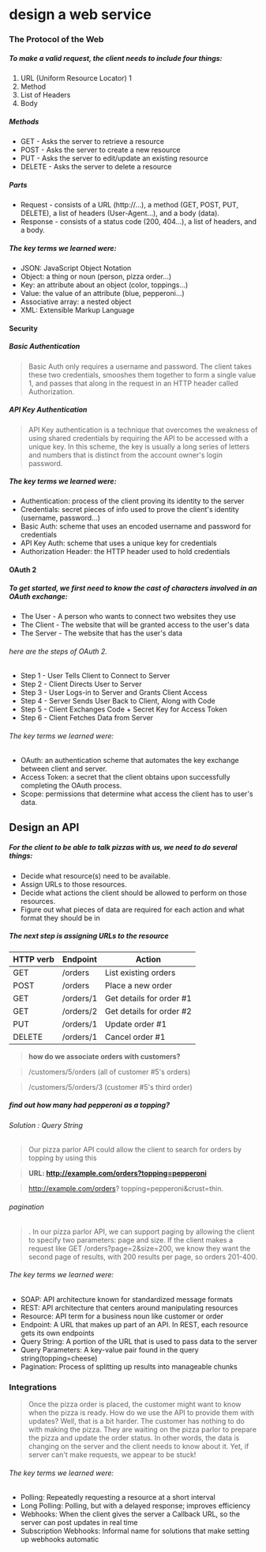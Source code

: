 # design a web service

### The Protocol of the Web

##### To make a valid request, the client needs to include four things:
1. URL (Uniform Resource Locator) 1
2. Method
3. List of Headers
4. Body

##### Methods
- GET - Asks the server to retrieve a resource 
- POST - Asks the server to create a new resource 
- PUT - Asks the server to edit/update an existing resource 
- DELETE - Asks the server to delete a resource 


##### Parts
- Request - consists of a URL (http://…), a method (GET, POST, PUT, DELETE), a list of headers (User-Agent…), and a body (data). 
- Response - consists of a status code (200, 404…), a list of headers, and a body. 


##### The key terms we learned were: 
- JSON: JavaScript Object Notation 
- Object: a thing or noun (person, pizza order...)
- Key: an attribute about an object (color, toppings...)
- Value: the value of an attribute (blue, pepperoni...)
- Associative array: a nested object 
- XML: Extensible Markup Language 


#### Security
##### Basic Authentication
> Basic Auth only requires a username and password. The client takes
these two credentials, smooshes them together to form a single value 1,
and passes that along in the request in an HTTP header called
Authorization. 

##### API Key Authentication 
>API Key authentication is a technique that overcomes the weakness of
using shared credentials by requiring the API to be accessed with a
unique key. In this scheme, the key is usually a long series of letters and
numbers that is distinct from the account owner's login password. 



##### The key terms we learned were:
- Authentication: process of the client proving its identity to the server 
- Credentials: secret pieces of info used to prove the client's identity (username, password...) 
- Basic Auth: scheme that uses an encoded username and password for credentials 
- API Key Auth: scheme that uses a unique key for credentials 
- Authorization Header: the HTTP header used to hold credentials 

#### OAuth 2

##### To get started, we first need to know the cast of characters involved in an OAuth exchange:
- The User - A person who wants to connect two websites they use
- The Client - The website that will be granted access to the user's data
- The Server - The website that has the user's data

###### here are the steps of OAuth 2.
- Step 1 - User Tells Client to Connect to Server
- Step 2 - Client Directs User to Server
- Step 3 - User Logs-in to Server and Grants Client Access
- Step 4 - Server Sends User Back to Client, Along with Code
- Step 5 - Client Exchanges Code + Secret Key for Access Token
- Step 6 - Client Fetches Data from Server

###### The key terms we learned were:
- OAuth: an authentication scheme that automates the key exchange between client and server. 
- Access Token: a secret that the client obtains upon successfully completing the OAuth process. 
- Scope: permissions that determine what access the client has to user's data. 


## Design an API
##### For the client to be able to talk pizzas with us, we need to do several things:
- Decide what resource(s) need to be available. 
- Assign URLs to those resources. 
- Decide what actions the client should be allowed to perform on those resources.
- Figure out what pieces of data are required for each action and what format they should be in

##### The next step is assigning URLs to the resource

| HTTP verb  | Endpoint | Action |
| ----------- | ----------- | ----------- |
| GET | /orders | List existing orders |
| POST | /orders | Place a new order |
| GET | /orders/1 | Get details for order #1 |
| GET | /orders/2 | Get details for order #2 |
| PUT | /orders/1 | Update order #1 |
| DELETE | /orders/1 | Cancel order #1 |

> **how do we associate orders with customers?** 

>  /customers/5/orders (all of customer #5's orders)

>  /customers/5/orders/3 (customer #5's third order)

##### find out how many had pepperoni as a topping?

###### Solution : Query String

>  Our pizza parlor API could allow the client to search for orders by topping by using this 

> **URL: http://example.com/orders?topping=pepperoni**

> http://example.com/orders? topping=pepperoni&crust=thin. 

###### pagination
>. In our pizza parlor API, we can support paging by
allowing the client to specify two parameters: page and size. If the client
makes a request like GET /orders?page=2&size=200, we know they want
the second page of results, with 200 results per page, so orders
201-400. 

###### The key terms we learned were:
- SOAP: API architecture known for standardized message formats 
- REST: API architecture that centers around manipulating  resources 
- Resource: API term for a business noun like customer or order 
- Endpoint: A URL that makes up part of an API. In REST, each resource gets its own endpoints 
- Query String: A portion of the URL that is used to pass data to the server 
- Query Parameters: A key-value pair found in the query string(topping=cheese)
- Pagination: Process of splitting up results into manageable chunks 

### Integrations
>Once the pizza order is placed, the customer might want to know when
the pizza is ready. How do we use the API to provide them with
updates? Well, that is a bit harder. The customer has nothing to do with
making the pizza. They are waiting on the pizza parlor to prepare the
pizza and update the order status. In other words, the data is changing
on the server and the client needs to know about it. Yet, if server can't
make requests, we appear to be stuck!


###### The key terms we learned were:
- Polling: Repeatedly requesting a resource at a short interval 
- Long Polling: Polling, but with a delayed response; improves efficiency 
- Webhooks: When the client gives the server a Callback URL, so the server can post updates in real time
- Subscription Webhooks: Informal name for solutions that make setting up webhooks automatic 